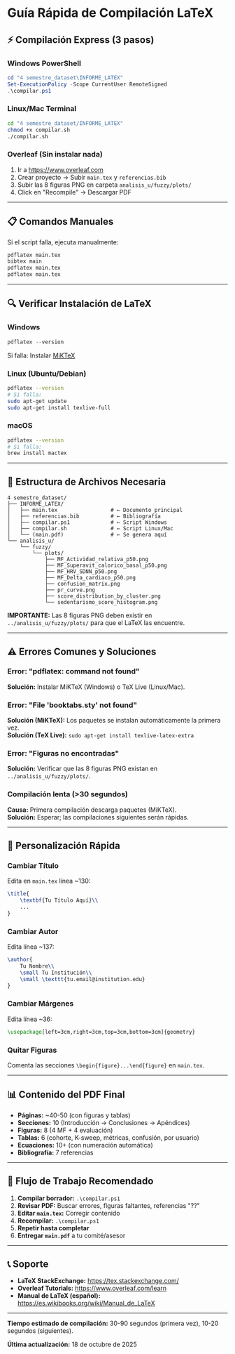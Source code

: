 # Guía Rápida de Compilación LaTeX

## ⚡ Compilación Express (3 pasos)

### Windows PowerShell
```powershell
cd "4 semestre_dataset\INFORME_LATEX"
Set-ExecutionPolicy -Scope CurrentUser RemoteSigned
.\compilar.ps1
```

### Linux/Mac Terminal
```bash
cd "4 semestre_dataset/INFORME_LATEX"
chmod +x compilar.sh
./compilar.sh
```

### Overleaf (Sin instalar nada)
1. Ir a https://www.overleaf.com
2. Crear proyecto → Subir `main.tex` y `referencias.bib`
3. Subir las 8 figuras PNG en carpeta `analisis_u/fuzzy/plots/`
4. Click en "Recompile" → Descargar PDF

---

## 📋 Comandos Manuales

Si el script falla, ejecuta manualmente:

```bash
pdflatex main.tex
bibtex main
pdflatex main.tex
pdflatex main.tex
```

---

## 🔍 Verificar Instalación de LaTeX

### Windows
```powershell
pdflatex --version
```
Si falla: Instalar [MiKTeX](https://miktex.org/download)

### Linux (Ubuntu/Debian)
```bash
pdflatex --version
# Si falla:
sudo apt-get update
sudo apt-get install texlive-full
```

### macOS
```bash
pdflatex --version
# Si falla:
brew install mactex
```

---

## 📁 Estructura de Archivos Necesaria

```
4 semestre_dataset/
├── INFORME_LATEX/
│   ├── main.tex                 # ← Documento principal
│   ├── referencias.bib          # ← Bibliografía
│   ├── compilar.ps1             # ← Script Windows
│   ├── compilar.sh              # ← Script Linux/Mac
│   └── (main.pdf)               # ← Se genera aquí
└── analisis_u/
    └── fuzzy/
        └── plots/
            ├── MF_Actividad_relativa_p50.png
            ├── MF_Superavit_calorico_basal_p50.png
            ├── MF_HRV_SDNN_p50.png
            ├── MF_Delta_cardiaco_p50.png
            ├── confusion_matrix.png
            ├── pr_curve.png
            ├── score_distribution_by_cluster.png
            └── sedentarismo_score_histogram.png
```

**IMPORTANTE:** Las 8 figuras PNG deben existir en `../analisis_u/fuzzy/plots/` para que el LaTeX las encuentre.

---

## ⚠️ Errores Comunes y Soluciones

### Error: "pdflatex: command not found"
**Solución:** Instalar MiKTeX (Windows) o TeX Live (Linux/Mac).

### Error: "File 'booktabs.sty' not found"
**Solución (MiKTeX):** Los paquetes se instalan automáticamente la primera vez.  
**Solución (TeX Live):** `sudo apt-get install texlive-latex-extra`

### Error: "Figuras no encontradas"
**Solución:** Verificar que las 8 figuras PNG existan en `../analisis_u/fuzzy/plots/`.

### Compilación lenta (>30 segundos)
**Causa:** Primera compilación descarga paquetes (MiKTeX).  
**Solución:** Esperar; las compilaciones siguientes serán rápidas.

---

## 🎨 Personalización Rápida

### Cambiar Título
Edita en `main.tex` línea ~130:
```latex
\title{
    \textbf{Tu Título Aquí}\\
    ...
}
```

### Cambiar Autor
Edita línea ~137:
```latex
\author{
    Tu Nombre\\
    \small Tu Institución\\
    \small \texttt{tu.email@institution.edu}
}
```

### Cambiar Márgenes
Edita línea ~36:
```latex
\usepackage[left=3cm,right=3cm,top=3cm,bottom=3cm]{geometry}
```

### Quitar Figuras
Comenta las secciones `\begin{figure}...\end{figure}` en `main.tex`.

---

## 📊 Contenido del PDF Final

- **Páginas:** ~40-50 (con figuras y tablas)
- **Secciones:** 10 (Introducción → Conclusiones → Apéndices)
- **Figuras:** 8 (4 MF + 4 evaluación)
- **Tablas:** 6 (cohorte, K-sweep, métricas, confusión, por usuario)
- **Ecuaciones:** 10+ (con numeración automática)
- **Bibliografía:** 7 referencias

---

## 🚀 Flujo de Trabajo Recomendado

1. **Compilar borrador:** `.\compilar.ps1`
2. **Revisar PDF:** Buscar errores, figuras faltantes, referencias "??"
3. **Editar `main.tex`:** Corregir contenido
4. **Recompilar:** `.\compilar.ps1`
5. **Repetir hasta completar**
6. **Entregar `main.pdf`** a tu comité/asesor

---

## 📞 Soporte

- **LaTeX StackExchange:** https://tex.stackexchange.com/
- **Overleaf Tutorials:** https://www.overleaf.com/learn
- **Manual de LaTeX (español):** https://es.wikibooks.org/wiki/Manual_de_LaTeX

---

**Tiempo estimado de compilación:** 30-90 segundos (primera vez), 10-20 segundos (siguientes).

**Última actualización:** 18 de octubre de 2025




